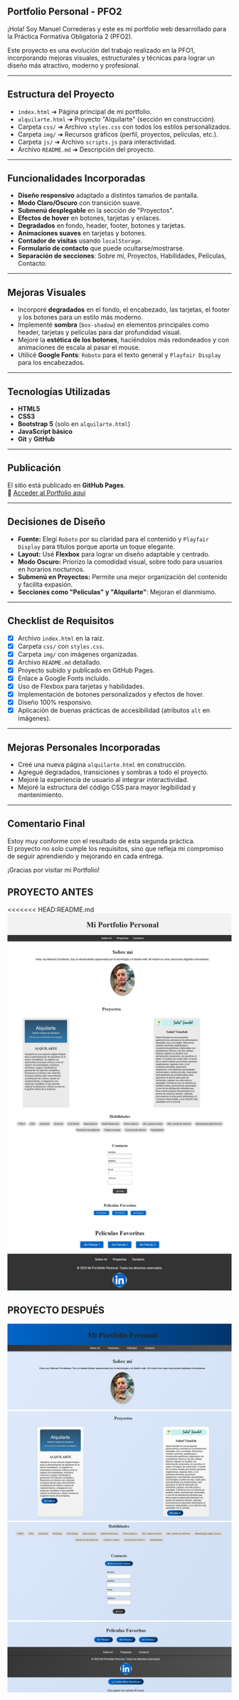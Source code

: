 ## Portfolio Personal - PFO2

¡Hola! 
Soy Manuel Correderas y este es mi portfolio web desarrollado para la Práctica Formativa Obligatoria 2 (PFO2).

Este proyecto es una evolución del trabajo realizado en la PFO1, incorporando mejoras visuales, estructurales y técnicas para lograr un diseño más atractivo, moderno y profesional.

---

## Estructura del Proyecto

- `index.html` ➔ Página principal de mi portfolio.
- `alquilarte.html` ➔ Proyecto "Alquilarte" (sección en construcción).
- Carpeta `css/` ➔ Archivo `styles.css` con todos los estilos personalizados.
- Carpeta `img/` ➔ Recursos gráficos (perfil, proyectos, películas, etc.).
- Carpeta `js/` ➔ Archivo `scripts.js` para interactividad.
- Archivo `README.md` ➔ Descripción del proyecto.

---

## Funcionalidades Incorporadas

- **Diseño responsivo** adaptado a distintos tamaños de pantalla.
- **Modo Claro/Oscuro** con transición suave.
- **Submenú desplegable** en la sección de "Proyectos".
- **Efectos de hover** en botones, tarjetas y enlaces.
- **Degradados** en fondo, header, footer, botones y tarjetas.
- **Animaciones suaves** en tarjetas y botones.
- **Contador de visitas** usando `localStorage`.
- **Formulario de contacto** que puede ocultarse/mostrarse.
- **Separación de secciones**: Sobre mí, Proyectos, Habilidades, Películas, Contacto.

---

## Mejoras Visuales

- Incorporé **degradados** en el fondo, el encabezado, las tarjetas, el footer y los botones para un estilo más moderno.
- Implementé **sombra** (`box-shadow`) en elementos principales como header, tarjetas y películas para dar profundidad visual.
- Mejoré la **estética de los botones**, haciéndolos más redondeados y con animaciones de escala al pasar el mouse.
- Utilicé **Google Fonts**: `Roboto` para el texto general y `Playfair Display` para los encabezados.

---

## Tecnologías Utilizadas

- **HTML5**
- **CSS3**
- **Bootstrap 5** (solo en `alquilarte.html`)
- **JavaScript básico**
- **Git** y **GitHub**

---

## Publicación

El sitio está publicado en **GitHub Pages**.  
🔗 [Acceder al Portfolio aquí](https://manuel-correderas.github.io/iftsPFO2/)

---

## Decisiones de Diseño

- **Fuente:** Elegí `Roboto` por su claridad para el contenido y `Playfair Display` para títulos porque aporta un toque elegante.
- **Layout:** Usé **Flexbox** para lograr un diseño adaptable y centrado.
- **Modo Oscuro:** Priorizo la comodidad visual, sobre todo para usuarios en horarios nocturnos.
- **Submenú en Proyectos:** Permite una mejor organización del contenido y facilita expasión.
- **Secciones como "Películas" y "Alquilarte"**: Mejoran el dianmismo.

---

## Checklist de Requisitos

- [x] Archivo `index.html` en la raíz.
- [x] Carpeta `css/` con `styles.css`.
- [x] Carpeta `img/` con imágenes organizadas.
- [x] Archivo `README.md` detallado.
- [x] Proyecto subido y publicado en GitHub Pages.
- [x] Enlace a Google Fonts incluido.
- [x] Uso de Flexbox para tarjetas y habilidades.
- [x] Implementación de botones personalizados y efectos de hover.
- [x] Diseño 100% responsivo.
- [x] Aplicación de buenas prácticas de accesibilidad (atributos `alt` en imágenes).

---


## Mejoras Personales Incorporadas

- Creé una nueva página `alquilarte.html` en construcción.
- Agregué degradados, transiciones y sombras a todo el proyecto.
- Mejoré la experiencia de usuario al integrar interactividad.
- Mejoré la estructura del código CSS para mayor legibilidad y mantenimiento.

---

## Comentario Final

Estoy muy conforme con el resultado de esta segunda práctica.  
El proyecto no solo cumple los requisitos, sino que refleja mi compromiso de seguir aprendiendo y mejorando en cada entrega.

¡Gracias por visitar mi Portfolio!

## PROYECTO ANTES

<<<<<<< HEAD:README.md
![Imagen 1](ifts29_TPS/img/PFO1(1).jpg) ![Imagen 2](ifts29_TPS/img/PFO1(2).jpg) ![Imagen 3](ifts29_TPS/img/PFO1(3).jpg) ![Imagen 4](ifts29_TPS/img/PFO1(4).jpg)

## PROYECTO DESPUÉS

![Imagen 1](ifts29_TPS/img/PFO2(1).jpg) ![Imagen 2](ifts29_TPS/img/PFO2(2).jpg) ![Imagen 3](ifts29_TPS/img/PFO2(3).jpg) ![Imagen 4](ifts29_TPS/img/PFO2(4).jpg)




